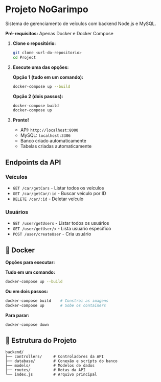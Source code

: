 # Projeto NoGarimpo

Sistema de gerenciamento de veículos com backend Node.js e MySQL.

**Pré-requisitos:** Apenas Docker e Docker Compose

1. **Clone o repositório:**
   ```bash
   git clone <url-do-repositorio>
   cd Project
   ```

2. **Execute uma das opções:**
   
   **Opção 1 (tudo em um comando):**
   ```bash
   docker-compose up --build
   ```
   
   **Opção 2 (dois passos):**
   ```bash
   docker-compose build
   docker-compose up
   ```

3. **Pronto!** 
   - API: `http://localhost:8000`
   - MySQL: `localhost:3306`
   - Banco criado automaticamente
   - Tabelas criadas automaticamente

##  Endpoints da API

### Veículos
- `GET /car/getCars` - Listar todos os veículos
- `GET /car/getCar/:id` - Buscar veículo por ID
- `DELETE /car/:id` - Deletar veículo

### Usuários
- `GET /user/getUsers` - Listar todos os usuários
- `GET /user/getUser/x` - Lista usuario especifico
- `POST /user/createUser` - Cria usuário

## 🐳 Docker

**Opções para executar:**

**Tudo em um comando:**
```bash
docker-compose up --build
```

**Ou em dois passos:**
```bash
docker-compose build    # Constrói as imagens
docker-compose up       # Sobe os containers
```

**Para parar:**
```bash
docker-compose down
```

## 🔧 Estrutura do Projeto

```
backend/
├── controllers/     # Controladores da API
├── database/        # Conexão e scripts do banco
├── models/          # Modelos de dados
├── routes/          # Rotas da API
└── index.js         # Arquivo principal
```